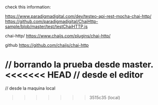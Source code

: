 check this information:

https://www.paradigmadigital.com/dev/testeo-api-rest-mocha-chai-http/
https://github.com/paradigmadigital/ChaiHttp-sample/blob/master/test/testChaiHTTP.js

chai-http/
https://www.chaijs.com/plugins/chai-http/

github
https://github.com/chaijs/chai-http

// borrando la prueba desde master.
<<<<<<< HEAD
// desde el editor
=======
// desde la maquina local
>>>>>>> 3515c35 (local)
